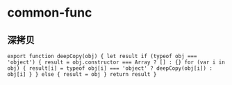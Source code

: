 # common-func
## 深拷贝
`
export function deepCopy(obj) {
  let result
  if (typeof obj === 'object') {
    result = obj.constructor === Array ? [] : {}
    for (var i in obj) {
      result[i] = typeof obj[i] === 'object' ? deepCopy(obj[i]) : obj[i]
    }
  } else {
    result = obj
  }
  return result
}
`
